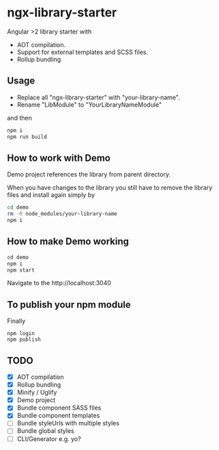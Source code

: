 # ngx-library-starter
Angular >2 library starter with
- AOT compilation.
- Support for external templates and SCSS files.
- Rollup bundling

## Usage
- Replace all "ngx-library-starter" with "your-library-name".
- Rename "LibModule" to "YourLibraryNameModule"

and then 
```ts
npm i
npm run build
```

## How to work with Demo
Demo project references the library from parent directory.

When you have changes to the library you still have to remove the library files and install again simply by

```bash
cd demo
rm -R node_modules/your-library-name
npm i
```

## How to make Demo working

```ts
cd demo
npm i
npm start
```

Navigate to the http://localhost:3040

## To publish your npm module
Finally
```
npm login
npm publish
```

## TODO
- [X] AOT compilation
- [X] Rollup bundling
- [X] Minify / Uglify
- [X] Demo project
- [X] Bundle component SASS files
- [X] Bundle component templates
- [ ] Bundle styleUrls with multiple styles 
- [ ] Bundle global styles
- [ ] CLI/Generator e.g. yo?

